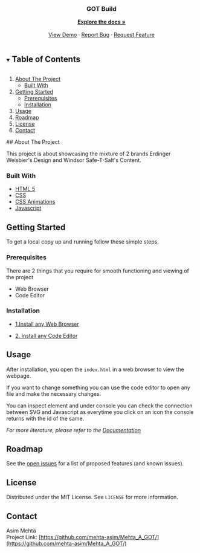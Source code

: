 <!-- PROJECT LOGO -->
<br />
<p align="center">
  <h3 align="center">GOT Build</h3>

  <p align="center">
    <a href="https://github.com/mehta-asim/Mehta_A_GOT/"><strong>Explore the docs »</strong></a>
    <br />
    <br />
    <a href="https://github.com/mehta-asim/Mehta_A_GOT/">View Demo</a>
    ·
    <a href="https://github.com/mehta-asim/Mehta_A_GOT//issues">Report Bug</a>
    ·
    <a href="https://github.com/mehta-asim/Mehta_A_GOT//issues">Request Feature</a>
  </p>
</p>



<!-- TABLE OF CONTENTS -->
<details open="open">
  <summary><h2 style="display: inline-block">Table of Contents</h2></summary>
  <ol>
    <li>
      <a href="#about-the-project">About The Project</a>
      <ul>
        <li><a href="#built-with">Built With</a></li>
      </ul>
    </li>
    <li>
      <a href="#getting-started">Getting Started</a>
      <ul>
        <li><a href="#prerequisites">Prerequisites</a></li>
        <li><a href="#installation">Installation</a></li>
      </ul>
    </li>
    <li><a href="#usage">Usage</a></li>
    <li><a href="#roadmap">Roadmap</a></li>
    <li><a href="#license">License</a></li>
    <li><a href="#contact">Contact</a></li>
  </ol>
</details>
## About The Project

This project is about showcasing the mixture of 2 brands Erdinger Weisbier's Design and Windsor Safe-T-Salt's Content.

### Built With

* [HTML 5](https://www.w3.org/TR/2008/WD-html5-20080122/)
* [CSS](https://www.w3.org/Style/CSS/Overview.en.html)
* [CSS Animations](https://developer.mozilla.org/en-US/docs/Web/CSS/CSS_Animations)
* [Javascript](https://www.w3schools.com/js/DEFAULT.asp)

<!-- GETTING STARTED -->
## Getting Started

To get a local copy up and running follow these simple steps.

### Prerequisites

There are 2 things that you require for smooth functioning and viewing of the project<br>
<ul>
  <li>Web Browser</li>
  <li>Code Editor</li>
</ul>

### Installation

* [1.Install any Web Browser](https://www.google.com/search?q=download-web-browser)

* [2. Install any Code Editor](https://www.google.com/search?q=download-code-editor)

<!-- USAGE EXAMPLES -->
## Usage

After installation, you open the <code>index.html</code> in a web browser to view the webpage.

If you want to change something you can use the code editor to open any file and make the necessary changes.

You can inspect element and under console you can check the connection between SVG and Javascript as everytime you click on an icon the console returns with the id of the same.

_For more literature, please refer to the [Documentation](https://www.w3schools.com/html/html_editors.asp)_

<!-- ROADMAP -->
## Roadmap

See the [open issues](https://github.com/mehta-asim/Mehta_A_GOT/issues) for a list of proposed features (and known issues).

<!-- LICENSE -->
## License

Distributed under the MIT License. See `LICENSE` for more information.

<!-- CONTACT -->
## Contact
Asim Mehta<br>
Project Link: [https://github.com/mehta-asim/Mehta_A_GOT/](https://github.com/mehta-asim/Mehta_A_GOT/)

